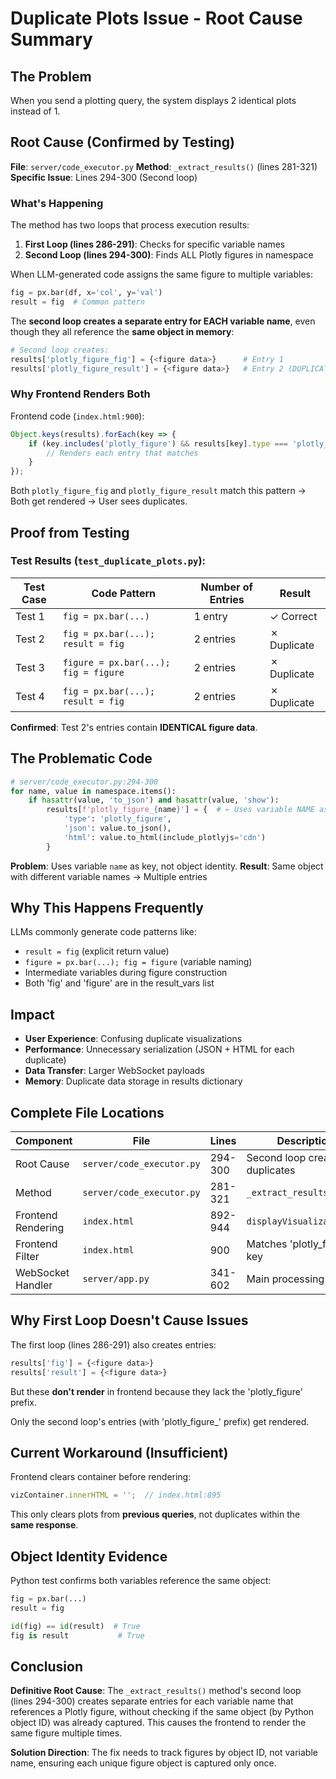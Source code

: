# Duplicate Plots Issue - Root Cause Summary

## The Problem
When you send a plotting query, the system displays 2 identical plots instead of 1.

## Root Cause (Confirmed by Testing)

**File**: `server/code_executor.py`
**Method**: `_extract_results()` (lines 281-321)
**Specific Issue**: Lines 294-300 (Second loop)

### What's Happening

The method has two loops that process execution results:

1. **First Loop (lines 286-291)**: Checks for specific variable names
2. **Second Loop (lines 294-300)**: Finds ALL Plotly figures in namespace

When LLM-generated code assigns the same figure to multiple variables:
```python
fig = px.bar(df, x='col', y='val')
result = fig  # Common pattern
```

The **second loop creates a separate entry for EACH variable name**, even though they all reference the **same object in memory**:

```python
# Second loop creates:
results['plotly_figure_fig'] = {<figure data>}      # Entry 1
results['plotly_figure_result'] = {<figure data>}   # Entry 2 (DUPLICATE!)
```

### Why Frontend Renders Both

Frontend code (`index.html:900`):
```javascript
Object.keys(results).forEach(key => {
    if (key.includes('plotly_figure') && results[key].type === 'plotly_figure') {
        // Renders each entry that matches
    }
});
```

Both `plotly_figure_fig` and `plotly_figure_result` match this pattern → Both get rendered → User sees duplicates.

## Proof from Testing

### Test Results (`test_duplicate_plots.py`):

| Test Case | Code Pattern | Number of Entries | Result |
|-----------|--------------|-------------------|---------|
| Test 1 | `fig = px.bar(...)` | 1 entry | ✓ Correct |
| Test 2 | `fig = px.bar(...); result = fig` | 2 entries | ✗ Duplicate |
| Test 3 | `figure = px.bar(...); fig = figure` | 2 entries | ✗ Duplicate |
| Test 4 | `fig = px.bar(...); result = fig` | 2 entries | ✗ Duplicate |

**Confirmed**: Test 2's entries contain **IDENTICAL figure data**.

## The Problematic Code

```python
# server/code_executor.py:294-300
for name, value in namespace.items():
    if hasattr(value, 'to_json') and hasattr(value, 'show'):
        results[f'plotly_figure_{name}'] = {  # ← Uses variable NAME as key
            'type': 'plotly_figure',
            'json': value.to_json(),
            'html': value.to_html(include_plotlyjs='cdn')
        }
```

**Problem**: Uses variable `name` as key, not object identity.
**Result**: Same object with different variable names → Multiple entries

## Why This Happens Frequently

LLMs commonly generate code patterns like:
- `result = fig` (explicit return value)
- `figure = px.bar(...); fig = figure` (variable naming)
- Intermediate variables during figure construction
- Both 'fig' and 'figure' are in the result_vars list

## Impact

- **User Experience**: Confusing duplicate visualizations
- **Performance**: Unnecessary serialization (JSON + HTML for each duplicate)
- **Data Transfer**: Larger WebSocket payloads
- **Memory**: Duplicate data storage in results dictionary

## Complete File Locations

| Component | File | Lines | Description |
|-----------|------|-------|-------------|
| Root Cause | `server/code_executor.py` | 294-300 | Second loop creates duplicates |
| Method | `server/code_executor.py` | 281-321 | `_extract_results()` |
| Frontend Rendering | `index.html` | 892-944 | `displayVisualizations()` |
| Frontend Filter | `index.html` | 900 | Matches 'plotly_figure' in key |
| WebSocket Handler | `server/app.py` | 341-602 | Main processing loop |

## Why First Loop Doesn't Cause Issues

The first loop (lines 286-291) also creates entries:
```python
results['fig'] = {<figure data>}
results['result'] = {<figure data>}
```

But these **don't render** in frontend because they lack the 'plotly_figure' prefix.

Only the second loop's entries (with 'plotly_figure_' prefix) get rendered.

## Current Workaround (Insufficient)

Frontend clears container before rendering:
```javascript
vizContainer.innerHTML = '';  // index.html:895
```

This only clears plots from **previous queries**, not duplicates within the **same response**.

## Object Identity Evidence

Python test confirms both variables reference the same object:
```python
fig = px.bar(...)
result = fig

id(fig) == id(result)  # True
fig is result           # True
```

## Conclusion

**Definitive Root Cause**: The `_extract_results()` method's second loop (lines 294-300) creates separate entries for each variable name that references a Plotly figure, without checking if the same object (by Python object ID) was already captured. This causes the frontend to render the same figure multiple times.

**Solution Direction**: The fix needs to track figures by object ID, not variable name, ensuring each unique figure object is captured only once.